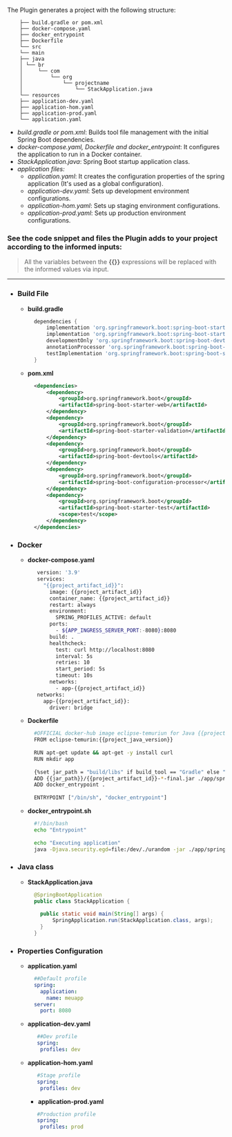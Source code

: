 The Plugin generates a project with the following structure:
```
    ├── build.gradle or pom.xml
    ├── docker-compose.yaml
    ├── docker_entrypoint
    ├── Dockerfile
    └── src
    └── main
    ├── java
    │ └── br
    │     └── com
    │         └── org
    │             └── projectname
    │                 └── StackApplication.java
    └── resources
    ├── application-dev.yaml
    ├── application-hom.yaml
    ├── application-prod.yaml
    └── application.yaml
```

- _build.gradle or pom.xml_: Builds tool file management with the initial Spring Boot dependencies.
- _docker-compose.yaml, Dockerfile and docker_entrypoint_: It configures the application to run in a Docker container.
- _StackApplication.java_: Spring Boot startup application class.
- _application files:_
    - _application.yaml_: It creates the configuration properties of the spring application (It's used as a global configuration).
    - _application-dev.yaml_: Sets up development environment configurations.
    - _application-hom.yaml_: Sets up staging environment configurations.
    - _application-prod.yaml_: Sets up production environment configurations.

### See the code snippet and files the Plugin adds to your project according to the informed inputs:
 
> All the variables between the **{{}}** expressions will be replaced with the informed values via input.

---

- ### Build File
    - **build.gradle**
      ```gradle
        dependencies {
            implementation 'org.springframework.boot:spring-boot-starter-validation'
            implementation 'org.springframework.boot:spring-boot-starter-web'
            developmentOnly 'org.springframework.boot:spring-boot-devtools'
            annotationProcessor 'org.springframework.boot:spring-boot-configuration-processor'
            testImplementation 'org.springframework.boot:spring-boot-starter-test'
        }
      ```   
      
    - **pom.xml**
      ```xml
        <dependencies>
            <dependency>
                <groupId>org.springframework.boot</groupId>
                <artifactId>spring-boot-starter-web</artifactId>
            </dependency>
            <dependency>
                <groupId>org.springframework.boot</groupId>
                <artifactId>spring-boot-starter-validation</artifactId>
            </dependency>
            <dependency>
                <groupId>org.springframework.boot</groupId>
                <artifactId>spring-boot-devtools</artifactId>
            </dependency>
            <dependency>
                <groupId>org.springframework.boot</groupId>
                <artifactId>spring-boot-configuration-processor</artifactId>
            </dependency>
            <dependency>
                <groupId>org.springframework.boot</groupId>
                <artifactId>spring-boot-starter-test</artifactId>
                <scope>test</scope>
            </dependency>
        </dependencies>
       ```     
              
- ### Docker      
  - **docker-compose.yaml**
    ```bash
       version: '3.9'
       services:
         "{{project_artifact_id}}":
           image: {{project_artifact_id}}
           container_name: {{project_artifact_id}}
           restart: always
           environment:
             SPRING_PROFILES_ACTIVE: default
           ports:
             - ${APP_INGRESS_SERVER_PORT:-8080}:8080
           build: .
           healthcheck:
             test: curl http://localhost:8080
             interval: 5s
             retries: 10
             start_period: 5s
             timeout: 10s
           networks:
             - app-{{project_artifact_id}}
       networks:
         app-{{project_artifact_id}}:
           driver: bridge
       ```

  - **Dockerfile**
    ```bash
      #OFFICIAL docker-hub image eclipse-temuriun for Java {{project_java_version}}
      FROM eclipse-temurin:{{project_java_version}}
      
      RUN apt-get update && apt-get -y install curl
      RUN mkdir app
      
      {%set jar_path = "build/libs" if build_tool == "Gradle" else "target" %}
      ADD {{jar_path}}/{{project_artifact_id}}-*-final.jar ./app/springApp.jar
      ADD docker_entrypoint .
      
      ENTRYPOINT ["/bin/sh", "docker_entrypoint"]
    ```      
    
  - **docker_entrypoint.sh**
    ```bash
      #!/bin/bash
      echo "Entrypoint"
      
      echo "Executing application"
      java -Djava.security.egd=file:/dev/./urandom -jar ./app/springApp.jar
    ```               

- ### Java class
  - **StackApplication.java**
    ```java
      @SpringBootApplication
      public class StackApplication {
      
      	public static void main(String[] args) {
      		SpringApplication.run(StackApplication.class, args);
      	}
      }
    ```   

- ### Properties Configuration
  - **application.yaml**
    ```yaml
      ##Default profile
      spring:
        application:
          name: meuapp
      server:
        port: 8080
    ```
    
  - **application-dev.yaml**
    ```yaml
       ##Dev profile
       spring:
        profiles: dev
    ```

  - **application-hom.yaml**
    ```yaml
       #Stage profile
       spring:
        profiles: dev
    ```
    
    - **application-prod.yaml**
    ```yaml
       #Production profile
       spring:
        profiles: prod
    ```